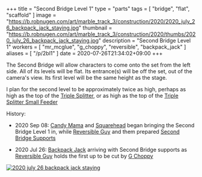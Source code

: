 +++
title = "Second Bridge Level 1"
type = "parts"
tags = [ "bridge", "flat", "scaffold" ]
image = "https://b.robnugen.com/art/marble_track_3/construction/2020/2020_july_26_backpack_jack_staying.jpg"
thumbnail = "https://b.robnugen.com/art/marble_track_3/construction/2020/thumbs/2020_july_26_backpack_jack_staying.jpg"
description = "Second Bridge Level 1"
workers = [
    "mr_mcglue",
    "g_choppy",
    "reversible",
    "backpack_jack"
]
aliases = [
    "/p/2bl1"
]
date = 2020-07-26T21:34:02+09:00
+++

The Second Bridge will allow characters to come onto the set from the left side.  All of its levels will be flat.  Its entrance(s) will be off the set, out of the camera's view. Its first level will be the same height as the stage.

I plan for the second level to be approximately twice as high, perhaps as high as the top of the [Triple Splitter](/parts/triple_splitter/), or as high as the top of the [Triple Splitter Small Feeder](/parts/triple-splitter-small-feeder/)

History:

* 2020 Sep 08: [Candy Mama](/workers/candy_mama/) and [Squarehead](/workers/squarehead/) began bringing the Second Bridge Level 1 in, while [Reversible Guy](/workers/reversible/) and them prepared [Second Bridge Supports](/parts/second-bridge-supports/)

* 2020 Jul 26: [Backpack Jack](/workers/backpack_jack/) arriving with Second Bridge supports as [Reversible Guy](/workers/reversible/) holds the first
  up to be cut by [G Choppy](/workers/g_choppy/)

[![2020 july 26 backpack jack staying](//b.robnugen.com/art/marble_track_3/construction/2020/thumbs/2020_july_26_backpack_jack_staying.jpg)](//b.robnugen.com/art/marble_track_3/construction/2020/2020_july_26_backpack_jack_staying.jpg)
